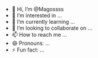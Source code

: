 - 👋 Hi, I’m @Magossss
- 👀 I’m interested in ...
- 🌱 I’m currently learning ...
- 💞️ I’m looking to collaborate on ...
- 📫 How to reach me ...
- 😄 Pronouns: ...
- ⚡ Fun fact: ...

<!---
Magossss/Magossss is a ✨ special ✨ repository because its `README.md` (this file) appears on your GitHub profile.
You can click the Preview link to take a look at your changes.
--->

